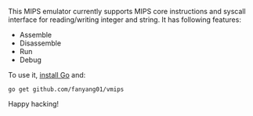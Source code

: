 This MIPS emulator currently supports MIPS core instructions and syscall interface for reading/writing integer and string. It has following features:

- Assemble
- Disassemble
- Run
- Debug

To use it, [install Go](https://golang.org/doc/install) and:

	go get github.com/fanyang01/vmips

Happy hacking!
